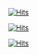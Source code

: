 [![Hits](https://hits.sh/github.com/cursed-hacker/cursed-hacker.svg?style=plastic&label=Profile%20Visits&color=9f9f9f&logo=hotjar)](https://hits.sh/github.com/cursed-hacker/cursed-hacker/)


[![Hits](https://hits.sh/github.com/cursed-hacker/cursed-hacker.svg?style=plastic&color=55ff14&logo=hotjar)](https://hits.sh/github.com/cursed-hacker/cursed-hacker/)


[![Hits](https://hits.sh/github.com/cursed-hacker/cursed-hacker.svg?style=plastic&label=Profile%20Visits&color=55ff14&logo=hotjar)](https://hits.sh/github.com/cursed-hacker/cursed-hacker/)

